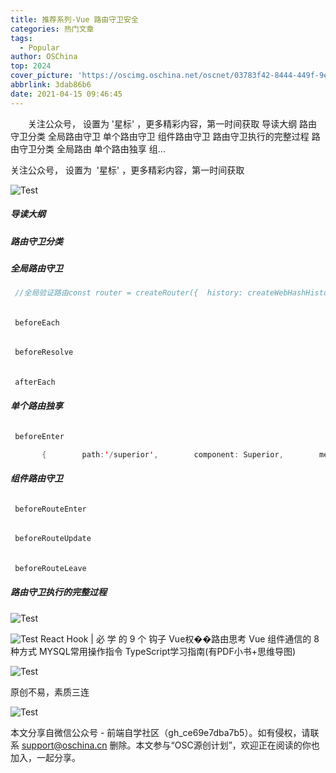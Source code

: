 ```yaml
---
title: 推荐系列-Vue 路由守卫安全
categories: 热门文章
tags:
  - Popular
author: OSChina
top: 2024
cover_picture: 'https://oscimg.oschina.net/oscnet/03783f42-8444-449f-9ecf-abdc4bb28a2c.jpg'
abbrlink: 3dab86b6
date: 2021-04-15 09:46:45
---
```


&emsp;&emsp;关注公众号， 设置为 '星标' ，更多精彩内容，第一时间获取 导读大纲 路由守卫分类 全局路由守卫 单个路由守卫 组件路由守卫 路由守卫执行的完整过程 路由守卫分类 全局路由 单个路由独享 组...
<!-- more -->

                                                                                                                                                                                         
 关注公众号， 设置为  '星标' ，更多精彩内容，第一时间获取 
  
  
   
  
 ![Test](https://oscimg.oschina.net/oscnet/03783f42-8444-449f-9ecf-abdc4bb28a2c.jpg  'Vue 路由守卫安全') 
  
  
   
  ##### 导读大纲 
   
   
   
  ##### 路由守卫分类 
   
   
  ##### 全局路由守卫 
   
   
 ```java 
  //全局验证路由const router = createRouter({  history: createWebHashHistory(),  routes});// 白名单， 不需要验证的路由const whiteList = ['/','/register']router.beforeEach((to,from,next)=>{  if(whiteList.indexOf(to.path) === 0) {    // 放行，进入下一个路由    next()  } else if(!(sessionStorage.getItem('token'))){    next('/');       } else {    next()  }  })
  ``` 
  
   
  ######  
 ```java 
  beforeEach
  ``` 
  
   
   
  ######  
 ```java 
  beforeResolve
  ``` 
  
   
   
  ######  
 ```java 
  afterEach
  ``` 
  
   
   
  ##### 单个路由独享 
   
   
  ######  
 ```java 
  beforeEnter
  ``` 
  
   
   
 ```java 
        {        path:'/superior',        component: Superior,        meta:{          icon:'el-icon-s-check',          title:'上级文件'        },        beforeEnter:(to,form,next) =>{                  }      }
  ``` 
  
   
  ##### 组件路由守卫 
   
   
  ######  
 ```java 
  beforeRouteEnter
  ``` 
  
   
   
  ######  
 ```java 
  beforeRouteUpdate
  ``` 
  
   
   
  ######  
 ```java 
  beforeRouteLeave
  ``` 
  
   
   
  ##### 路由守卫执行的完整过程 
   
  
  
 ![Test](https://oscimg.oschina.net/oscnet/03783f42-8444-449f-9ecf-abdc4bb28a2c.jpg  'Vue 路由守卫安全') 
  
 ![Test](https://oscimg.oschina.net/oscnet/03783f42-8444-449f-9ecf-abdc4bb28a2c.jpg  'Vue 路由守卫安全') 
 React Hook | 必 学 的 9 个 钩子 
 Vue权��路由思考 
 Vue 组件通信的 8 种方式 
 MYSQL常用操作指令 
 TypeScript学习指南(有PDF小书+思维导图) 
  
  
 ![Test](https://oscimg.oschina.net/oscnet/03783f42-8444-449f-9ecf-abdc4bb28a2c.jpg  'Vue 路由守卫安全') 
  
  
  
   
  
  
 原创不易，素质三连 
  
 ![Test](https://oscimg.oschina.net/oscnet/03783f42-8444-449f-9ecf-abdc4bb28a2c.jpg  'Vue 路由守卫安全') 
  
 
本文分享自微信公众号 - 前端自学社区（gh_ce69e7dba7b5）。如有侵权，请联系 support@oschina.cn 删除。本文参与“OSC源创计划”，欢迎正在阅读的你也加入，一起分享。
                                        